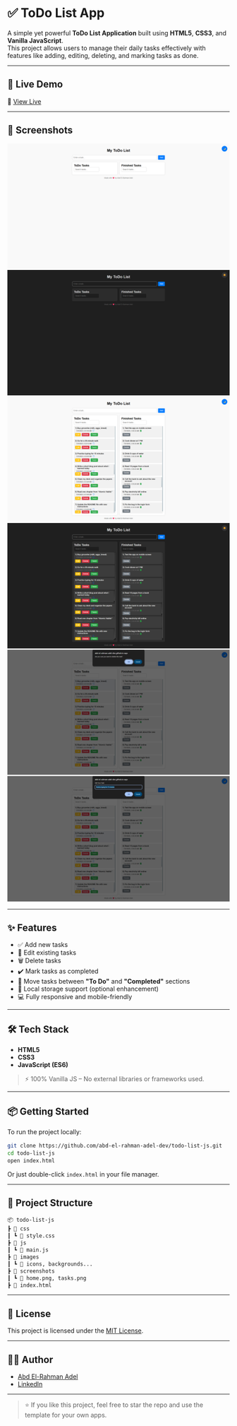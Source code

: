 # ✅ ToDo List App

A simple yet powerful **ToDo List Application** built using **HTML5**, **CSS3**, and **Vanilla JavaScript**.  
This project allows users to manage their daily tasks effectively with features like adding, editing, deleting, and marking tasks as done.

---

## 🚀 Live Demo

📍 [View Live](https://abd-el-rahman-adel-dev.github.io/ToDo-List/) <!-- عدل الرابط لو عندك صفحة شغالة -->

---

## 📸 Screenshots

![ToDo App](./screenshot-1.png)
![ToDo App](./screenshot-2.png)
![ToDo App](./screenshot-3.png)
![ToDo App](./screenshot-4.png)
![ToDo App](./screenshot-5.png)
![ToDo App](./screenshot-6.png)

---

## ✨ Features

- ✅ Add new tasks
- 📝 Edit existing tasks
- 🗑️ Delete tasks
- ✔️ Mark tasks as completed
- 🔄 Move tasks between **"To Do"** and **"Completed"** sections
- 💾 Local storage support (optional enhancement)
- 💻 Fully responsive and mobile-friendly

---

## 🛠 Tech Stack

- **HTML5**
- **CSS3**
- **JavaScript (ES6)**

> ⚡ 100% Vanilla JS – No external libraries or frameworks used.

---

## 📦 Getting Started

To run the project locally:

```bash
git clone https://github.com/abd-el-rahman-adel-dev/todo-list-js.git
cd todo-list-js
open index.html
```

Or just double-click `index.html` in your file manager.

---

## 📁 Project Structure

```
📦 todo-list-js
┣ 📂 css
┃ ┗ 📜 style.css
┣ 📂 js
┃ ┗ 📜 main.js
┣ 📂 images
┃ ┗ 📜 icons, backgrounds...
┣ 📂 screenshots
┃ ┗ 📜 home.png, tasks.png
┣ 📜 index.html

```

---

## 📄 License

This project is licensed under the [MIT License](./LICENSE).

---

## 🙋‍♂️ Author

- [Abd El-Rahman Adel](https://github.com/abd-el-rahman-adel-dev)
- [LinkedIn](https://www.linkedin.com/in/abdelrahman-adel-webdev)

---

> ⭐ If you like this project, feel free to star the repo and use the template for your own apps.
